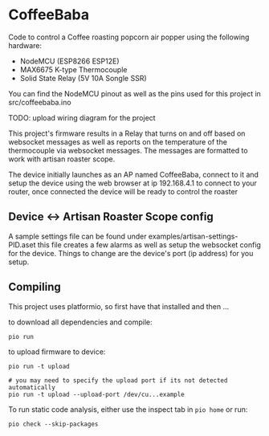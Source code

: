 # CoffeeBaba

Code to control a Coffee roasting popcorn air popper using the following hardware:

 * NodeMCU (ESP8266 ESP12E)
 * MAX6675 K-type Thermocouple
 * Solid State Relay (5V 10A Songle SSR)

You can find the NodeMCU pinout as well as the pins used for this project in
src/coffeebaba.ino

TODO: upload wiring diagram for the project

This project's firmware results in a Relay that turns on and off based on
websocket messages as well as reports on the temperature of the thermocouple
via websocket messages. The messages are formatted to work with artisan roaster
scope.

The device initially launches as an AP named CoffeeBaba, connect to it and
setup the device using the web browser at ip 192.168.4.1 to connect to your
router, once connected the device will be ready to control the roaster

## Device <-> Artisan Roaster Scope config

A sample settings file can be found under examples/artisan-settings-PID.aset
this file creates a few alarms as well as setup the websocket config for the
device. Things to change are the device's port (ip address) for you setup.

## Compiling

This project uses platformio, so first have that installed and then ...

to download all dependencies and compile:

```
pio run
```

to upload firmware to device:

```
pio run -t upload

# you may need to specify the upload port if its not detected automatically
pio run -t upload --upload-port /dev/cu...example
```

To run static code analysis, either use the inspect tab in `pio home` or run:

```
pio check --skip-packages
```
